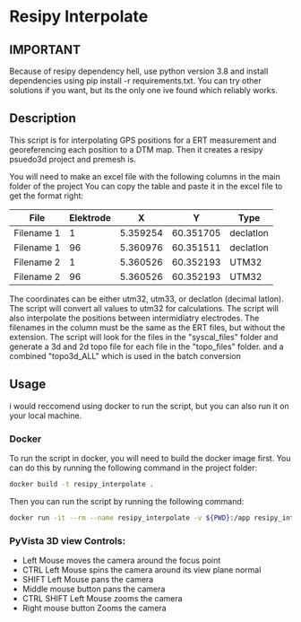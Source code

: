 # Resipy Interpolate
## IMPORTANT
Because of resipy dependency hell, use python version 3.8 and install dependencies using pip install -r requirements.txt. You can try other solutions if you want, but its the only one ive found which reliably works.
## Description
This script is for interpolating GPS positions for a ERT measurement and georeferencing each position to a DTM map. 
Then it creates a resipy psuedo3d project and premesh is.

You will need to make an excel file with the following columns in the main folder of the project
You can copy the table and paste it in the excel file to get the format right:

| File         | Elektrode | X       | Y        | Type      |
|--------------|-----------|---------|----------|-----------|
| Filename 1   | 1         | 5.359254| 60.351705| declatlon |
| Filename 1   | 96        | 5.360976| 60.351511| declatlon |
| Filename 2   | 1         | 5.360526| 60.352193| UTM32     |
| Filename 2   | 96        | 5.360526| 60.352193| UTM32     |

The coordinates can be either utm32, utm33, or declatlon (decimal latlon). The script will convert all values to utm32
for calculations. The script will also interpolate the positions between intermidiatry electrodes.
The filenames in the column  must be the same as the ERT files, but without the extension. The script will look for the 
files in the "syscal_files" folder and generate a 3d and 2d topo file for each file in the "topo_files" folder. and a combined 
"topo3d_ALL" which is used in the batch conversion 

## Usage
i would reccomend using docker to run the script, but you can also run it on your local machine.

### Docker
To run the script in docker, you will need to build the docker image first. You can do this by running the following command in the project folder:
```bash
docker build -t resipy_interpolate .
```
Then you can run the script by running the following command:
```bash
docker run -it --rm --name resipy_interpolate -v ${PWD}:/app resipy_interpolate
```


### PyVista 3D view Controls:
 - Left Mouse moves the camera around the focus point
 - CTRL Left Mouse spins the camera around its view plane normal
 - SHIFT Left Mouse pans the camera
 - Middle mouse button pans the camera
 - CTRL SHIFT Left Mouse zooms the camera
 - Right mouse button Zooms the camera